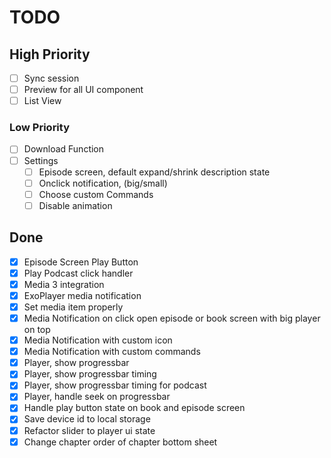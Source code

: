 # TODO

## High Priority

- [ ] Sync session
- [ ] Preview for all UI component
- [ ] List View

### Low Priority

- [ ] Download Function
- [ ] Settings
    - [ ] Episode screen, default expand/shrink description state
    - [ ] Onclick notification, (big/small)
    - [ ] Choose custom Commands
    - [ ] Disable animation

## Done

- [x] Episode Screen Play Button
- [x] Play Podcast click handler
- [x] Media 3 integration
- [x] ExoPlayer media notification
- [x] Set media item properly
- [x] Media Notification on click open episode or book screen with big player on top
- [x] Media Notification with custom icon
- [x] Media Notification with custom commands
- [x] Player, show progressbar
- [x] Player, show progressbar timing
- [x] Player, show progressbar timing for podcast
- [x] Player, handle seek on progressbar
- [x] Handle play button state on book and episode screen
- [x] Save device id to local storage
- [x] Refactor slider to player ui state
- [x] Change chapter order of chapter bottom sheet
